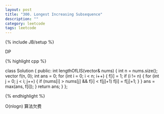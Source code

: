 ```yaml
---
layout: post
title: "300. Longest Increasing Subsequence"
description: ""
category: leetcode
tags: leetcode
---
```

{% include JB/setup %}

DP

{% highlight cpp %}

class Solution {
public:
  int lengthOfLIS(vector<int>& nums) {
    int n = nums.size();
    vector <int> f(n, 0);
    int ans = 0;
    for (int i = 0; i < n; i++) {
      f[i] = 1;
      if (i != n) {
        for (int j = 0; j < i; j++) {
          if (nums[i] > nums[j] && f[i] < f[j]+1)
            f[i] = f[j]+1;
        }
      }
      ans = max(ans, f[i]);
    }
    return ans;
  }
};

{% endhighlight %}

O(nlogn) 算法欠费
